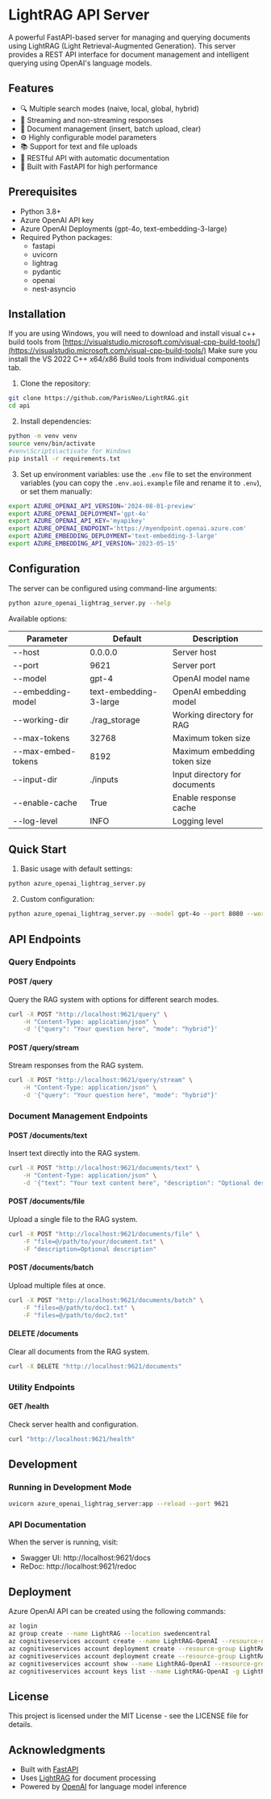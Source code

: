 
# LightRAG API Server

A powerful FastAPI-based server for managing and querying documents using LightRAG (Light Retrieval-Augmented Generation). This server provides a REST API interface for document management and intelligent querying using OpenAI's language models.

## Features

- 🔍 Multiple search modes (naive, local, global, hybrid)
- 📡 Streaming and non-streaming responses
- 📝 Document management (insert, batch upload, clear)
- ⚙️ Highly configurable model parameters
- 📚 Support for text and file uploads
- 🔧 RESTful API with automatic documentation
- 🚀 Built with FastAPI for high performance

## Prerequisites

- Python 3.8+
- Azure OpenAI API key
- Azure OpenAI Deployments (gpt-4o, text-embedding-3-large)
- Required Python packages:
  - fastapi
  - uvicorn
  - lightrag
  - pydantic
  - openai
  - nest-asyncio

## Installation
If you are using Windows, you will need to download and install visual c++ build tools from [https://visualstudio.microsoft.com/visual-cpp-build-tools/](https://visualstudio.microsoft.com/visual-cpp-build-tools/)
Make sure you install the VS 2022 C++ x64/x86 Build tools from individual components tab.

1. Clone the repository:
```bash
git clone https://github.com/ParisNeo/LightRAG.git
cd api
```

2. Install dependencies:
```bash
python -m venv venv
source venv/bin/activate
#venv\Scripts\activate for Windows
pip install -r requirements.txt
```

3. Set up environment variables:
   use the `.env` file to set the environment variables (you can copy the `.env.aoi.example` file and rename it to `.env`),
   or set them manually:
```bash
export AZURE_OPENAI_API_VERSION='2024-08-01-preview'
export AZURE_OPENAI_DEPLOYMENT='gpt-4o'
export AZURE_OPENAI_API_KEY='myapikey'
export AZURE_OPENAI_ENDPOINT='https://myendpoint.openai.azure.com'
export AZURE_EMBEDDING_DEPLOYMENT='text-embedding-3-large'
export AZURE_EMBEDDING_API_VERSION='2023-05-15'
```

## Configuration

The server can be configured using command-line arguments:

```bash
python azure_openai_lightrag_server.py --help
```

Available options:

| Parameter | Default | Description |
|-----------|---------|-------------|
| --host | 0.0.0.0 | Server host |
| --port | 9621 | Server port |
| --model | gpt-4 | OpenAI model name |
| --embedding-model | text-embedding-3-large | OpenAI embedding model |
| --working-dir | ./rag_storage | Working directory for RAG |
| --max-tokens | 32768 | Maximum token size |
| --max-embed-tokens | 8192 | Maximum embedding token size |
| --input-dir | ./inputs | Input directory for documents |
| --enable-cache | True | Enable response cache |
| --log-level | INFO | Logging level |

## Quick Start

1. Basic usage with default settings:
```bash
python azure_openai_lightrag_server.py
```

2. Custom configuration:
```bash
python azure_openai_lightrag_server.py --model gpt-4o --port 8080 --working-dir ./custom_rag
```

## API Endpoints

### Query Endpoints

#### POST /query
Query the RAG system with options for different search modes.

```bash
curl -X POST "http://localhost:9621/query" \
    -H "Content-Type: application/json" \
    -d '{"query": "Your question here", "mode": "hybrid"}'
```

#### POST /query/stream
Stream responses from the RAG system.

```bash
curl -X POST "http://localhost:9621/query/stream" \
    -H "Content-Type: application/json" \
    -d '{"query": "Your question here", "mode": "hybrid"}'
```

### Document Management Endpoints

#### POST /documents/text
Insert text directly into the RAG system.

```bash
curl -X POST "http://localhost:9621/documents/text" \
    -H "Content-Type: application/json" \
    -d '{"text": "Your text content here", "description": "Optional description"}'
```

#### POST /documents/file
Upload a single file to the RAG system.

```bash
curl -X POST "http://localhost:9621/documents/file" \
    -F "file=@/path/to/your/document.txt" \
    -F "description=Optional description"
```

#### POST /documents/batch
Upload multiple files at once.

```bash
curl -X POST "http://localhost:9621/documents/batch" \
    -F "files=@/path/to/doc1.txt" \
    -F "files=@/path/to/doc2.txt"
```

#### DELETE /documents
Clear all documents from the RAG system.

```bash
curl -X DELETE "http://localhost:9621/documents"
```

### Utility Endpoints

#### GET /health
Check server health and configuration.

```bash
curl "http://localhost:9621/health"
```

## Development

### Running in Development Mode

```bash
uvicorn azure_openai_lightrag_server:app --reload --port 9621
```

### API Documentation

When the server is running, visit:
- Swagger UI: http://localhost:9621/docs
- ReDoc: http://localhost:9621/redoc

## Deployment
Azure OpenAI API can be created using the following commands:
```bash
az login
az group create --name LightRAG --location swedencentral
az cognitiveservices account create --name LightRAG-OpenAI --resource-group LightRAG  --kind OpenAI --sku S0 --location swedencentral
az cognitiveservices account deployment create --resource-group LightRAG  --model-format OpenAI --name LightRAG-OpenAI --deployment-name gpt-4o --model-name gpt-4o --model-version "2024-08-06"  --sku-capacity 100 --sku-name "Standard"
az cognitiveservices account deployment create --resource-group LightRAG  --model-format OpenAI --name LightRAG-OpenAI --deployment-name text-embedding-3-large --model-name text-embedding-3-large --model-version "1"  --sku-capacity 80 --sku-name "Standard"
az cognitiveservices account show --name LightRAG-OpenAI --resource-group LightRAG --query "properties.endpoint"
az cognitiveservices account keys list --name LightRAG-OpenAI -g LightRAG

```


## License

This project is licensed under the MIT License - see the LICENSE file for details.

## Acknowledgments

- Built with [FastAPI](https://fastapi.tiangolo.com/)
- Uses [LightRAG](https://github.com/HKUDS/LightRAG) for document processing
- Powered by [OpenAI](https://openai.com/) for language model inference
